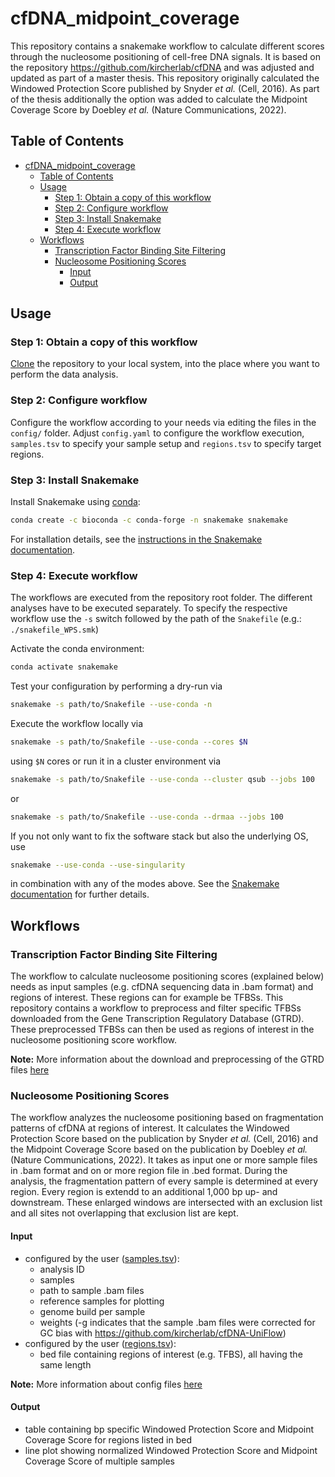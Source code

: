 # cfDNA_midpoint_coverage 

This repository contains a snakemake workflow to calculate different scores through the nucleosome positioning of cell-free DNA signals. It is based on the repository https://github.com/kircherlab/cfDNA and was adjusted and updated as part of a master thesis. This repository originally calculated the Windowed Protection Score published by Snyder *et al.* (Cell, 2016). As part of the thesis additionally the option was added to calculate the Midpoint Coverage Score by Doebley *et al.* (Nature Communications, 2022).

## Table of Contents

- [cfDNA\_midpoint\_coverage](#cfdna_midpoint_coverage)
  - [Table of Contents](#table-of-contents)
  - [Usage](#usage)
    - [Step 1: Obtain a copy of this workflow](#step-1-obtain-a-copy-of-this-workflow)
    - [Step 2: Configure workflow](#step-2-configure-workflow)
    - [Step 3: Install Snakemake](#step-3-install-snakemake)
    - [Step 4: Execute workflow](#step-4-execute-workflow)
  - [Workflows](#workflows)
    - [Transcription Factor Binding Site Filtering](#transcription-factor-binding-site-filtering)
    - [Nucleosome Positioning Scores](#nucleosome-positioning-scores)
      - [Input](#input)
      - [Output](#output)



## Usage

### Step 1: Obtain a copy of this workflow

[Clone](https://help.github.com/en/articles/cloning-a-repository) the repository to your local system, into the place where you want to perform the data analysis.

### Step 2: Configure workflow

Configure the workflow according to your needs via editing the files in the `config/` folder. Adjust `config.yaml` to configure the workflow execution, `samples.tsv` to specify your sample setup and `regions.tsv` to specify target regions.

### Step 3: Install Snakemake

Install Snakemake using [conda](https://conda.io/projects/conda/en/latest/user-guide/install/index.html):

```bash
conda create -c bioconda -c conda-forge -n snakemake snakemake
```

For installation details, see the [instructions in the Snakemake documentation](https://snakemake.readthedocs.io/en/stable/getting_started/installation.html).

### Step 4: Execute workflow

The workflows are executed from the repository root folder. The different analyses have to be executed separately. To specify the respective workflow use the `-s` switch followed by the path of the `Snakefile` (e.g.: `./snakefile_WPS.smk`)

Activate the conda environment:

```bash
conda activate snakemake
```

Test your configuration by performing a dry-run via

```bash
snakemake -s path/to/Snakefile --use-conda -n
```

Execute the workflow locally via

```bash
snakemake -s path/to/Snakefile --use-conda --cores $N
```

using `$N` cores or run it in a cluster environment via

```bash
snakemake -s path/to/Snakefile --use-conda --cluster qsub --jobs 100
```

or

```bash
snakemake -s path/to/Snakefile --use-conda --drmaa --jobs 100
```

If you not only want to fix the software stack but also the underlying OS, use

```bash
snakemake --use-conda --use-singularity
```

in combination with any of the modes above.
See the [Snakemake documentation](https://snakemake.readthedocs.io/en/stable/executing/cluster.html) for further details.

## Workflows

### Transcription Factor Binding Site Filtering

The workflow to calculate nucleosome positioning scores (explained below) needs as input samples (e.g. cfDNA sequencing data in .bam format) and regions of interest. These regions can for example be TFBSs. This repository contains a workflow to preprocess and filter specific TFBSs downloaded from the Gene Transcription Regulatory Database (GTRD). These preprocessed TFBSs can then be used as regions of interest in the nucleosome positioning score workflow.

**Note:** More information about the download and preprocessing of the GTRD files [here](resources/TFBS_download/download.md/)

### Nucleosome Positioning Scores

The workflow analyzes the nucleosome positioning based on fragmentation patterns of cfDNA at regions of interest. It calculates the Windowed Protection Score based on the publication by Snyder *et al.* (Cell, 2016) and the Midpoint Coverage Score based on the publication by Doebley *et al.* (Nature Communications, 2022). It takes as input one or more sample files in .bam format and on or more region file in .bed format. During the analysis, the fragmentation pattern of every sample is determined at every region. Every region is extendd to an additional 1,000 bp up- and downstream. These enlarged windows are intersected with an exclusion list and all sites not overlapping that exclusion list are kept.

#### Input

- configured by the user ([samples.tsv](config/samples.tsv)):
    - analysis ID
    - samples
    - path to sample .bam files
    - reference samples for plotting
    - genome build per sample
    - weights (-g indicates that the sample .bam files were corrected for GC bias with https://github.com/kircherlab/cfDNA-UniFlow)
- configured by the user ([regions.tsv](config/regions.tsv)):
    - bed file containing regions of interest (e.g. TFBS), all having the same length

**Note:** More information about config files [here](config/README.md)

#### Output

- table containing bp specific Windowed Protection Score and Midpoint Coverage Score for regions listed in bed
- line plot showing normalized Windowed Protection Score and Midpoint Coverage Score of multiple samples